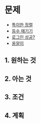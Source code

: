 # 문제

- [특이한 정렬](https://school.programmers.co.kr/learn/courses/30/lessons/120880)
- [등수 매기기](https://school.programmers.co.kr/learn/courses/30/lessons/120882)
- [로그인 성공?](https://school.programmers.co.kr/learn/courses/30/lessons/120883)
- [옹알이](https://school.programmers.co.kr/learn/courses/30/lessons/120956)

## 1. 원하는 것

## 2. 아는 것

## 3. 조건

## 4. 계획
